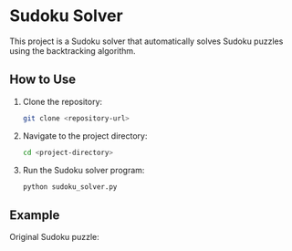 # Sudoku Solver

This project is a Sudoku solver that automatically solves Sudoku puzzles using the backtracking algorithm.

## How to Use

1. Clone the repository:
   ```bash
   git clone <repository-url>
   ```
2. Navigate to the project directory:
   ```bash
   cd <project-directory>
   ```
3. Run the Sudoku solver program:
   ```bash
   python sudoku_solver.py
   ```

## Example

Original Sudoku puzzle:
